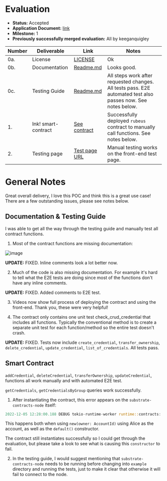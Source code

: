 # Evaluation

- **Status:** Accepted
- **Application Document:** [link](https://github.com/w3f/Grants-Program/blob/master/applications/RubeusKeeper.md)
- **Milestone:** 1
- **Previously successfully merged evaluation:** All by keeganquigley

| Number | Deliverable | Link | Notes |
| ------------- | ------------- | ------------- |------------- |
| 0a. | License | [LICENSE](https://github.com/bsn-si/rubeus-smartcontract/blob/main/LICENSE) | Ok |
| 0b. | Documentation | [Readme.md](https://github.com/bsn-si/rubeus-smartcontract/blob/main/README.md) | Looks good. |
| 0c. | Testing Guide | [Readme.md](https://github.com/bsn-si/rubeus-smartcontract/blob/main/README.md#how-to) | All steps work after requested changes. All tests pass. E2E automated test also passes now. See notes below. |
| 1.  | Ink! smart-contract | [See contract](https://github.com/bsn-si/rubeus-smartcontract/blob/main/lib.rs) | Successfully deployed `rubeus` contract to manually call functions. See notes below.| 
| 2.  | Testing page | [Test page URL](https://bsn-si.github.io/rubeus/) | Manual testing works on the front-end test page. |

# General Notes

Great overall delivery, I love this POC and think this is a great use case! There are a few outstanding issues, please see notes below.

## Documentation & Testing Guide

I was able to get all the way through the testing guide and manually test all contract functions.

1. Most of the contract functions are missing documentation:

![image](https://user-images.githubusercontent.com/35080151/205650614-f557c647-bc95-4cc1-9704-19f6c5023df5.png)

**UPDATE:** FIXED. Inline comments look a lot better now.

2. Much of the code is also missing documentation. For example it's hard to tell what the E2E tests are doing since most of the functions don't have any inline comments.

**UPDATE:** FIXED. Added comments to E2E test.

3. Videos now show full process of deploying the contract and using the front-end. Thank you, these were very helpful!

4. The contract only contains one unit test check_crud_credential that includes all functions. Typically the conventional method is to create a separate unit test for each function/method so the entire test doesn't crash.

**UPDATE:** FIXED. Tests now include `create_credential`, `transfer_ownership`, `delete_credential`, `update_credential`, `list_of_credentials`. All tests pass.

## Smart Contract

`addCredential`, `deleteCredential`, `transferOwnership`, `updateCredential`, functions all work manually and with automated E2E test.

`getCredentials`, `getCredentialsByGroup` queries work successfully.

1. After instantiating the contract, this error appears on the `substrate-contracts-node` itself:

```rust
2022-12-05 12:28:00.188 DEBUG tokio-runtime-worker runtime::contracts: Execution finished with debug buffer: panicked at 'dispatching ink! constructor failed: could not read input', /Users/keeganquigley/rubeus-smartcontract/lib.rs:11:5
```
This happens both when using `new(owner: AccountId)` using Alice as the account, as well as the `default()` constructor.

The contract still instantiates successfully so I could get through the evaluation, but please take a look to see what is causing this `constructor` to fail.

2. In the testing guide, I would suggest mentioning that `substrate-contracts-node` needs to be running before changing into `example` directory and running the tests, just to make it clear that otherwise it will fail to connect to the node.

